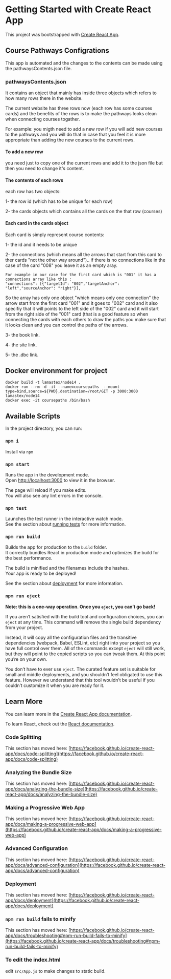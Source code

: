 # Getting Started with Create React App

This project was bootstrapped with [Create React App](https://github.com/facebook/create-react-app).

## Course Pathways Configrations

This app is automated and the changes to the contents can be made using the pathwaysContents.json file.

### pathwaysContents.json

It contains an object that mainly has inside three objects which refers to how many rows there in the website.

The current website has three rows now (each row has some courses cards) and the benefits of the rows is to make the pathways looks clean when connecting courses togather.

For example: you migth need to add a new row if you will add new courses to the pathways and you will do that in case that you feel it is more appropriate than adding the new courses to the current rows.

#### To add a new row

you need just to copy one of the current rows and add it to the json file but then you need to change it's content.

#### The contents of each rows

each row has two objects:

1- the row id (which has to be unique for each row)

2- the cards objects which contains all the cards on the that row (courses)

#### Each card in the cards object

Each card is simply represent course contents:

1- the id and it needs to be unique

2- the connections (which means all the arrows that start from this card to ther cards "not the other way around").. if there is no connections like in the case of the card "008" you leave it as an empty aray.
```
For example in our case for the first card which is "001" it has a connections array like this :
"connections": [{"targetId": "002","targetAnchor": "left","sourceAnchor": "right"}],
```
So the array has only one object "which means only one connection" the arrow start from the first card "001" and it goes to "002" card  and it also specifiy that it will points to the left side of the "002" card and it will start from the right side of the "001" card  (that is a good feature so when connecting the cards with each others to draw the paths you make sure that it looks clean and you can control the paths of the arrows.

3- the book link.

4- the site link.

5- the .dbc link.

## Docker environment for project

```
docker build -t lamastex/node14 .
docker run --rm -d -it --name=coursepaths  --mount type=bind,source=${PWD},destination=/root/GIT -p 3000:3000 lamastex/node14
docker exec -it coursepaths /bin/bash
```

## Available Scripts

In the project directory, you can run:

### `npm i`

Install via `npm`

### `npm start`

Runs the app in the development mode.\
Open [http://localhost:3000](http://localhost:3000) to view it in the browser.

The page will reload if you make edits.\
You will also see any lint errors in the console.

### `npm test`

Launches the test runner in the interactive watch mode.\
See the section about [running tests](https://facebook.github.io/create-react-app/docs/running-tests) for more information.

### `npm run build`

Builds the app for production to the `build` folder.\
It correctly bundles React in production mode and optimizes the build for the best performance.

The build is minified and the filenames include the hashes.\
Your app is ready to be deployed!

See the section about [deployment](https://facebook.github.io/create-react-app/docs/deployment) for more information.

### `npm run eject`

**Note: this is a one-way operation. Once you `eject`, you can’t go back!**

If you aren’t satisfied with the build tool and configuration choices, you can `eject` at any time. This command will remove the single build dependency from your project.

Instead, it will copy all the configuration files and the transitive dependencies (webpack, Babel, ESLint, etc) right into your project so you have full control over them. All of the commands except `eject` will still work, but they will point to the copied scripts so you can tweak them. At this point you’re on your own.

You don’t have to ever use `eject`. The curated feature set is suitable for small and middle deployments, and you shouldn’t feel obligated to use this feature. However we understand that this tool wouldn’t be useful if you couldn’t customize it when you are ready for it.

## Learn More

You can learn more in the [Create React App documentation](https://facebook.github.io/create-react-app/docs/getting-started).

To learn React, check out the [React documentation](https://reactjs.org/).

### Code Splitting

This section has moved here: [https://facebook.github.io/create-react-app/docs/code-splitting](https://facebook.github.io/create-react-app/docs/code-splitting)

### Analyzing the Bundle Size

This section has moved here: [https://facebook.github.io/create-react-app/docs/analyzing-the-bundle-size](https://facebook.github.io/create-react-app/docs/analyzing-the-bundle-size)

### Making a Progressive Web App

This section has moved here: [https://facebook.github.io/create-react-app/docs/making-a-progressive-web-app](https://facebook.github.io/create-react-app/docs/making-a-progressive-web-app)

### Advanced Configuration

This section has moved here: [https://facebook.github.io/create-react-app/docs/advanced-configuration](https://facebook.github.io/create-react-app/docs/advanced-configuration)

### Deployment

This section has moved here: [https://facebook.github.io/create-react-app/docs/deployment](https://facebook.github.io/create-react-app/docs/deployment)

### `npm run build` fails to minify

This section has moved here: [https://facebook.github.io/create-react-app/docs/troubleshooting#npm-run-build-fails-to-minify](https://facebook.github.io/create-react-app/docs/troubleshooting#npm-run-build-fails-to-minify)

### To edit the index.html

edit `src/App.js` to make changes to static build.
